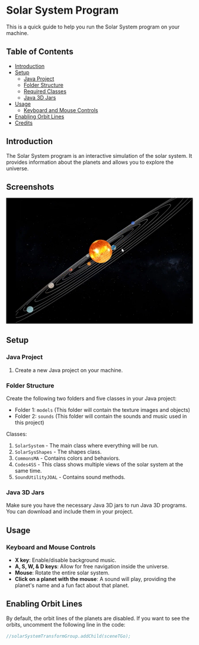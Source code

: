 # Solar System Program

This is a quick guide to help you run the Solar System program on your machine.

## Table of Contents

- [Introduction](#introduction)
- [Setup](#setup)
  - [Java Project](#java-project)
  - [Folder Structure](#folder-structure)
  - [Required Classes](#required-classes)
  - [Java 3D Jars](#java-3d-jars)
- [Usage](#usage)
  - [Keyboard and Mouse Controls](#keyboard-and-mouse-controls)
- [Enabling Orbit Lines](#enabling-orbit-lines)
- [Credits](#credits)

## Introduction

The Solar System program is an interactive simulation of the solar system. It provides information about the planets and allows you to explore the universe.

## Screenshots

![Calculator Screenshot](/solarsystem.png)

## Setup

### Java Project

1. Create a new Java project on your machine.

### Folder Structure

Create the following two folders and five classes in your Java project:

- Folder 1: `models` (This folder will contain the texture images and objects)
- Folder 2: `sounds` (This folder will contain the sounds and music used in this project)

Classes:
1. `SolarSystem` - The main class where everything will be run.
2. `SolarSysShapes` - The shapes class.
3. `CommonsMA` - Contains colors and behaviors.
4. `Codes4SS` - This class shows multiple views of the solar system at the same time.
5. `SoundUtilityJOAL` - Contains sound methods.

### Java 3D Jars

Make sure you have the necessary Java 3D jars to run Java 3D programs. You can download and include them in your project.

## Usage

### Keyboard and Mouse Controls

- **X key**: Enable/disable background music.
- **A, S, W, & D keys**: Allow for free navigation inside the universe.
- **Mouse**: Rotate the entire solar system.
- **Click on a planet with the mouse**: A sound will play, providing the planet's name and a fun fact about that planet.

## Enabling Orbit Lines

By default, the orbit lines of the planets are disabled. If you want to see the orbits, uncomment the following line in the code:
```java
//solarSystemTransformGroup.addChild(sceneTGo);

